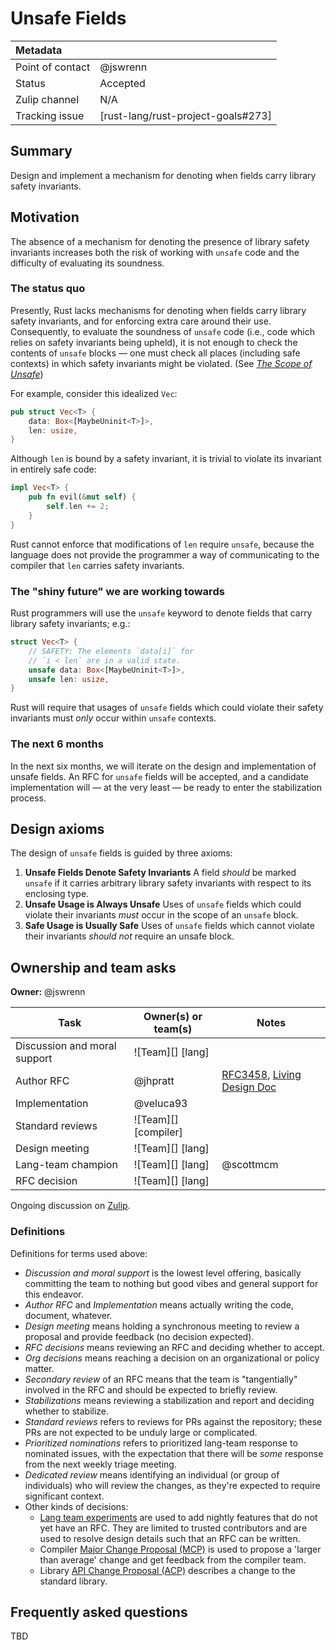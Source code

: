 # Unsafe Fields

| Metadata           |                                    |
| :--                | :--                                |
| Point of contact   | @jswrenn                           |
| Status             | Accepted                           |
| Zulip channel      | N/A                                |
| Tracking issue     | [rust-lang/rust-project-goals#273] |

## Summary

Design and implement a mechanism for denoting when fields carry library safety invariants.

## Motivation

The absence of a mechanism for denoting the presence of library safety invariants increases both the risk of working with `unsafe` code and the difficulty of evaluating its soundness.

### The status quo

Presently, Rust lacks mechanisms for denoting when fields carry library safety invariants, and for enforcing extra care around their use. Consequently, to evaluate the soundness of `unsafe` code (i.e., code which relies on safety invariants being upheld), it is not enough to check the contents of `unsafe` blocks — one must check all places (including safe contexts) in which safety invariants might be violated. (See [*The Scope of Unsafe*])

For example, consider this idealized `Vec`:

```rust
pub struct Vec<T> {
    data: Box<[MaybeUninit<T>]>,
    len: usize,
}
```

Although `len` is bound by a safety invariant, it is trivial to violate its invariant in entirely safe code:

```rust
impl Vec<T> {
    pub fn evil(&mut self) {
        self.len += 2;
    }
}
```

Rust cannot enforce that modifications of `len` require `unsafe`, because the language does not provide the programmer a way of communicating to the compiler that `len` carries safety invariants.

[*The Scope of Unsafe*]: https://www.ralfj.de/blog/2016/01/09/the-scope-of-unsafe.html

### The "shiny future" we are working towards

Rust programmers will use the `unsafe` keyword to denote fields that carry library safety invariants; e.g.:

```rust
struct Vec<T> {
    // SAFETY: The elements `data[i]` for
    // `i < len` are in a valid state.
    unsafe data: Box<[MaybeUninit<T>]>,
    unsafe len: usize,
}
```

Rust will require that usages of `unsafe` fields which could violate their safety invariants must *only* occur within `unsafe` contexts.

### The next 6 months

In the next six months, we will iterate on the design and implementation of unsafe fields. An RFC for `unsafe` fields will be accepted, and a candidate implementation will — at the very least — be ready to enter the stabilization process.

## Design axioms

The design of `unsafe` fields is guided by three axioms:

1. **Unsafe Fields Denote Safety Invariants**
   A field *should* be marked `unsafe` if it carries arbitrary library safety invariants with respect to its enclosing type.
2. **Unsafe Usage is Always Unsafe**
   Uses of `unsafe` fields which could violate their invariants *must* occur in the scope of an `unsafe` block.
3. **Safe Usage is Usually Safe**
   Uses of `unsafe` fields which cannot violate their invariants *should not* require an unsafe block.

## Ownership and team asks

**Owner:** @jswrenn

| Task                           | Owner(s) or team(s)  | Notes                          |
|--------------------------------|----------------------|--------------------------------|
| Discussion and moral support   | ![Team][] [lang]     |                        |
| Author RFC                     | @jhpratt             | [RFC3458], [Living Design Doc] |
| Implementation                 | @veluca93            |                                |
| Standard reviews               | ![Team][] [compiler] |                                |
| Design meeting                 | ![Team][] [lang]     |                                |
| Lang-team champion             | ![Team][] [lang]     | @scottmcm                      |
| RFC decision                   | ![Team][] [lang]     |                                |

Ongoing discussion on [Zulip][].

[Zulip]: https://rust-lang.zulipchat.com/#narrow/channel/213817-t-lang/topic/unsafe.20fields.20RFC
[RFC3458]: https://github.com/rust-lang/rfcs/pull/3458
[Living Design Doc]: https://hackmd.io/SJqXa_8lJe

### Definitions

Definitions for terms used above:

* *Discussion and moral support* is the lowest level offering, basically committing the team to nothing but good vibes and general support for this endeavor.
* *Author RFC* and *Implementation* means actually writing the code, document, whatever.
* *Design meeting* means holding a synchronous meeting to review a proposal and provide feedback (no decision expected).
* *RFC decisions* means reviewing an RFC and deciding whether to accept.
* *Org decisions* means reaching a decision on an organizational or policy matter.
* *Secondary review* of an RFC means that the team is "tangentially" involved in the RFC and should be expected to briefly review.
* *Stabilizations* means reviewing a stabilization and report and deciding whether to stabilize.
* *Standard reviews* refers to reviews for PRs against the repository; these PRs are not expected to be unduly large or complicated.
* *Prioritized nominations* refers to prioritized lang-team response to nominated issues, with the expectation that there will be *some* response from the next weekly triage meeting.
* *Dedicated review* means identifying an individual (or group of individuals) who will review the changes, as they're expected to require significant context.
* Other kinds of decisions:
    * [Lang team experiments](https://lang-team.rust-lang.org/how_to/experiment.html) are used to add nightly features that do not yet have an RFC. They are limited to trusted contributors and are used to resolve design details such that an RFC can be written.
    * Compiler [Major Change Proposal (MCP)](https://forge.rust-lang.org/compiler/mcp.html) is used to propose a 'larger than average' change and get feedback from the compiler team.
    * Library [API Change Proposal (ACP)](https://std-dev-guide.rust-lang.org/development/feature-lifecycle.html) describes a change to the standard library.

## Frequently asked questions

TBD